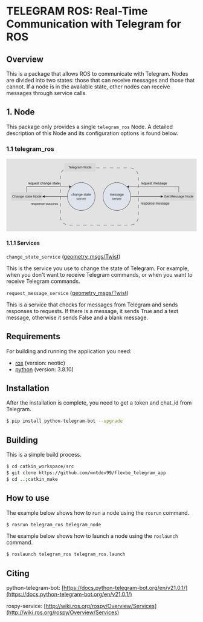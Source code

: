 # TELEGRAM ROS: Real-Time Communication with Telegram for ROS

## Overview
This is a package that allows ROS to communicate with Telegram. Nodes are divided into two states: those that can receive messages and those that cannot. If a node is in the available state, other nodes can receive messages through service calls.

## 1. Node
This package only provides a single `telegram_ros` Node. A detailed description of this Node and its configuration options is found below.
### 1.1 telegram_ros
![Node](./images/Node_Overview.png) 

#### 1.1.1 Services
`change_state_service` ([geometry_msgs/Twist](https://docs.ros.org/en/api/geometry_msgs/html/msg/Twist.html))

This is the service you use to change the state of Telegram. For example, when you don't want to receive Telegram commands, or when you want to receive Telegram commands. 

`request_message_service` ([geometry_msgs/Twist](https://docs.ros.org/en/api/geometry_msgs/html/msg/Twist.html))

This is a service that checks for messages from Telegram and sends responses to requests. If there is a message, it sends True and a text message, otherwise it sends False and a blank message. 


## Requirements
For building and running the application you need:
- [ros](http://wiki.ros.org/noetic/Installation/Ubuntu) (version: neotic)
- [python](https://www.python.org/downloads/release/python-3810/) (version: 3.8.10)
  
## Installation
After the installation is complete, you need to get a token and chat_id from Telegram.

```bash
$ pip install python-telegram-bot --upgrade
```

## Building
This is a simple build process.

```bash
$ cd catkin_workspace/src
$ git clone https://github.com/wntdev99/flexbe_telegram_app
$ cd ..;catkin_make
```

## How to use
The example below shows how to run a node using the `rosrun` command.
```bash
$ rosrun telegram_ros telegram_node
```

The example below shows how to launch a node using the `roslaunch` command.
```bash
$ roslaunch telegram_ros telegram_ros.launch
```

## Citing
python-telegram-bot:
[https://docs.python-telegram-bot.org/en/v21.0.1/](https://docs.python-telegram-bot.org/en/v21.0.1/)

rospy-service:
[http://wiki.ros.org/rospy/Overview/Services](http://wiki.ros.org/rospy/Overview/Services)



